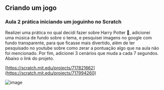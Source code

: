 ## Criando um jogo
### Aula 2 prática iniciando um joguinho no Scratch 
Realizei uma prática no qual decidi fazer sobre Harry Potter 🦉, adicionei uma música de fundo sobre o tema, e pesquisei imagens no google com fundo transparente, para que ficasse mais divertido, além de ter pesquisado no youtube sobre como zerar a pontuação algo que na aula não foi mencionado. Por fim, adicionei 3 cenários que muda a cada 7 segundos.
Abaixo o link do projeto. 

[https://scratch.mit.edu/projects/717821662](https://scratch.mit.edu/projects/717994260)

![image](https://user-images.githubusercontent.com/89542446/182007565-87aae3a9-db8c-4db2-84ed-e4aaee29123d.png)


